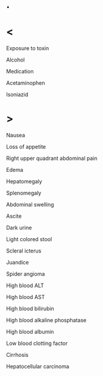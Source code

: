 # .

# <

Exposure to toxin

Alcohol

Medication

Acetaminophen

Isoniazid

# >

Nausea

Loss of appetite

Right upper quadrant abdominal pain

Edema

Hepatomegaly

Splenomegaly

Abdominal swelling

Ascite

Dark urine

Light colored stool

Scleral icterus

Juandice

Spider angioma

High blood ALT

High blood AST

High blood bilirubin

High blood alkaline phosphatase

High blood albumin

Low blood clotting factor

Cirrhosis

Hepatocellular carcinoma
